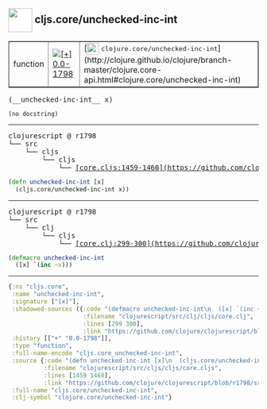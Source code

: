 ## <img width="48px" valign="middle" src="http://i.imgur.com/Hi20huC.png"> cljs.core/unchecked-inc-int

 <table border="1">
<tr>
<td>function</td>
<td><a href="https://github.com/cljsinfo/api-refs/tree/0.0-1798"><img valign="middle" alt="[+] 0.0-1798" src="https://img.shields.io/badge/+-0.0--1798-lightgrey.svg"></a> </td>
<td>
[<img height="24px" valign="middle" src="http://i.imgur.com/1GjPKvB.png"> <samp>clojure.core/unchecked-inc-int</samp>](http://clojure.github.io/clojure/branch-master/clojure.core-api.html#clojure.core/unchecked-inc-int)
</td>
</tr>
</table>

 <samp>
(__unchecked-inc-int__ x)<br>
</samp>

```
(no docstring)
```

---

 <pre>
clojurescript @ r1798
└── src
    └── cljs
        └── cljs
            └── <ins>[core.cljs:1459-1460](https://github.com/clojure/clojurescript/blob/r1798/src/cljs/cljs/core.cljs#L1459-L1460)</ins>
</pre>

```clj
(defn unchecked-inc-int [x]
  (cljs.core/unchecked-inc-int x))
```


---

 <pre>
clojurescript @ r1798
└── src
    └── clj
        └── cljs
            └── <ins>[core.clj:299-300](https://github.com/clojure/clojurescript/blob/r1798/src/clj/cljs/core.clj#L299-L300)</ins>
</pre>

```clj
(defmacro unchecked-inc-int
  ([x] `(inc ~x)))
```

---

```clj
{:ns "cljs.core",
 :name "unchecked-inc-int",
 :signature ["[x]"],
 :shadowed-sources ({:code "(defmacro unchecked-inc-int\n  ([x] `(inc ~x)))",
                     :filename "clojurescript/src/clj/cljs/core.clj",
                     :lines [299 300],
                     :link "https://github.com/clojure/clojurescript/blob/r1798/src/clj/cljs/core.clj#L299-L300"}),
 :history [["+" "0.0-1798"]],
 :type "function",
 :full-name-encode "cljs.core_unchecked-inc-int",
 :source {:code "(defn unchecked-inc-int [x]\n  (cljs.core/unchecked-inc-int x))",
          :filename "clojurescript/src/cljs/cljs/core.cljs",
          :lines [1459 1460],
          :link "https://github.com/clojure/clojurescript/blob/r1798/src/cljs/cljs/core.cljs#L1459-L1460"},
 :full-name "cljs.core/unchecked-inc-int",
 :clj-symbol "clojure.core/unchecked-inc-int"}

```
